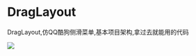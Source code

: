 # DragLayout

DragLayout,仿QQ酷狗侧滑菜单,基本项目架构,拿过去就能用的代码

![](https://github.com/Qiang3570/DragLayout/blob/master/sample.gif)
